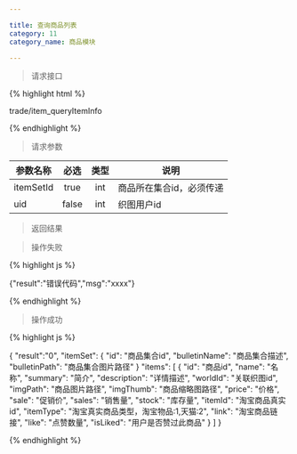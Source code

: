 ```yaml
---

title: 查询商品列表
category: 11
category_name: 商品模块

---
```


> 请求接口

{% highlight html %}

trade/item_queryItemInfo

{% endhighlight %}

> 请求参数

|参数名称			|必选		|类型		|说明									
|-------------------|:---------:|:---------:|--------------------------------------------
|itemSetId          |true       |int        |商品所在集合id，必须传递
|uid		        |false      |int    	|织图用户id

> 返回结果

> 操作失败

{% highlight js %}

{"result":"错误代码","msg":"xxxx"}

{% endhighlight %}

> 操作成功

{% highlight js %}

{
    "result":"0", 
    "itemSet":
    {
        "id": "商品集合id",
        "bulletinName": "商品集合描述",
        "bulletinPath": "商品集合图片路径"
    }
    "items":
    [
        {
            "id": "商品id",
            "name": "名称",
            "summary": "简介",
            "description": "详情描述",
            "worldId": "关联织图id",
            "imgPath": "商品图片路径",
            "imgThumb": "商品缩略图路径",
            "price": "价格",
            "sale": "促销价",
            "sales": "销售量",
            "stock": "库存量",
            "itemId": "淘宝商品真实id",
            "itemType": "淘宝真实商品类型，淘宝物品:1,天猫:2",
            "link": "淘宝商品链接",
            "like": "点赞数量",
            "isLiked": "用户是否赞过此商品"
        }
    ]
}

{% endhighlight %}
